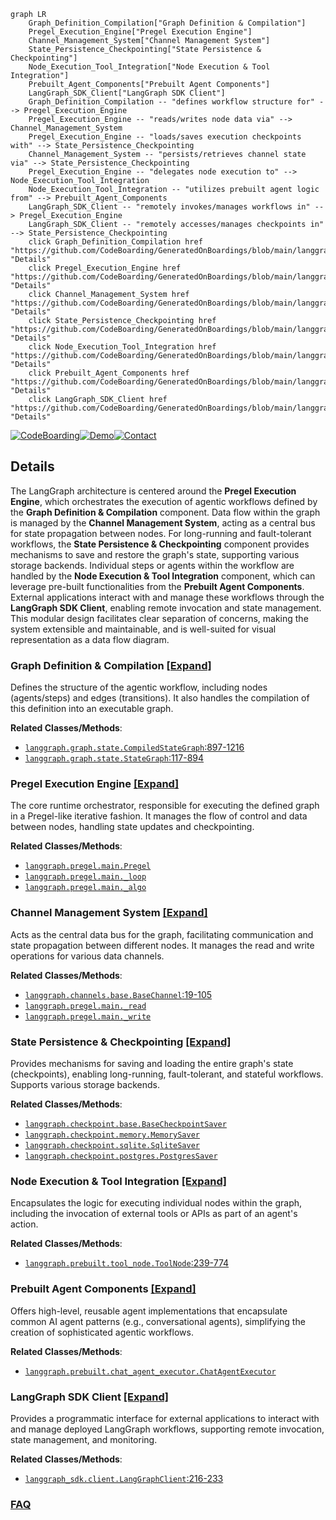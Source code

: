 ```mermaid
graph LR
    Graph_Definition_Compilation["Graph Definition & Compilation"]
    Pregel_Execution_Engine["Pregel Execution Engine"]
    Channel_Management_System["Channel Management System"]
    State_Persistence_Checkpointing["State Persistence & Checkpointing"]
    Node_Execution_Tool_Integration["Node Execution & Tool Integration"]
    Prebuilt_Agent_Components["Prebuilt Agent Components"]
    LangGraph_SDK_Client["LangGraph SDK Client"]
    Graph_Definition_Compilation -- "defines workflow structure for" --> Pregel_Execution_Engine
    Pregel_Execution_Engine -- "reads/writes node data via" --> Channel_Management_System
    Pregel_Execution_Engine -- "loads/saves execution checkpoints with" --> State_Persistence_Checkpointing
    Channel_Management_System -- "persists/retrieves channel state via" --> State_Persistence_Checkpointing
    Pregel_Execution_Engine -- "delegates node execution to" --> Node_Execution_Tool_Integration
    Node_Execution_Tool_Integration -- "utilizes prebuilt agent logic from" --> Prebuilt_Agent_Components
    LangGraph_SDK_Client -- "remotely invokes/manages workflows in" --> Pregel_Execution_Engine
    LangGraph_SDK_Client -- "remotely accesses/manages checkpoints in" --> State_Persistence_Checkpointing
    click Graph_Definition_Compilation href "https://github.com/CodeBoarding/GeneratedOnBoardings/blob/main/langgraph/Graph_Definition_Compilation.md" "Details"
    click Pregel_Execution_Engine href "https://github.com/CodeBoarding/GeneratedOnBoardings/blob/main/langgraph/Pregel_Execution_Engine.md" "Details"
    click Channel_Management_System href "https://github.com/CodeBoarding/GeneratedOnBoardings/blob/main/langgraph/Channel_Management_System.md" "Details"
    click State_Persistence_Checkpointing href "https://github.com/CodeBoarding/GeneratedOnBoardings/blob/main/langgraph/State_Persistence_Checkpointing.md" "Details"
    click Node_Execution_Tool_Integration href "https://github.com/CodeBoarding/GeneratedOnBoardings/blob/main/langgraph/Node_Execution_Tool_Integration.md" "Details"
    click Prebuilt_Agent_Components href "https://github.com/CodeBoarding/GeneratedOnBoardings/blob/main/langgraph/Prebuilt_Agent_Components.md" "Details"
    click LangGraph_SDK_Client href "https://github.com/CodeBoarding/GeneratedOnBoardings/blob/main/langgraph/LangGraph_SDK_Client.md" "Details"
```

[![CodeBoarding](https://img.shields.io/badge/Generated%20by-CodeBoarding-9cf?style=flat-square)](https://github.com/CodeBoarding/CodeBoarding)[![Demo](https://img.shields.io/badge/Try%20our-Demo-blue?style=flat-square)](https://www.codeboarding.org/demo)[![Contact](https://img.shields.io/badge/Contact%20us%20-%20contact@codeboarding.org-lightgrey?style=flat-square)](mailto:contact@codeboarding.org)

## Details

The LangGraph architecture is centered around the **Pregel Execution Engine**, which orchestrates the execution of agentic workflows defined by the **Graph Definition & Compilation** component. Data flow within the graph is managed by the **Channel Management System**, acting as a central bus for state propagation between nodes. For long-running and fault-tolerant workflows, the **State Persistence & Checkpointing** component provides mechanisms to save and restore the graph's state, supporting various storage backends. Individual steps or agents within the workflow are handled by the **Node Execution & Tool Integration** component, which can leverage pre-built functionalities from the **Prebuilt Agent Components**. External applications interact with and manage these workflows through the **LangGraph SDK Client**, enabling remote invocation and state management. This modular design facilitates clear separation of concerns, making the system extensible and maintainable, and is well-suited for visual representation as a data flow diagram.

### Graph Definition & Compilation [[Expand]](./Graph_Definition_Compilation.md)
Defines the structure of the agentic workflow, including nodes (agents/steps) and edges (transitions). It also handles the compilation of this definition into an executable graph.


**Related Classes/Methods**:

- <a href="https://github.com/langchain-ai/langgraph/blob/main/libs/langgraph/langgraph/graph/state.py#L897-L1216" target="_blank" rel="noopener noreferrer">`langgraph.graph.state.CompiledStateGraph`:897-1216</a>
- <a href="https://github.com/langchain-ai/langgraph/blob/main/libs/langgraph/langgraph/graph/state.py#L117-L894" target="_blank" rel="noopener noreferrer">`langgraph.graph.state.StateGraph`:117-894</a>


### Pregel Execution Engine [[Expand]](./Pregel_Execution_Engine.md)
The core runtime orchestrator, responsible for executing the defined graph in a Pregel-like iterative fashion. It manages the flow of control and data between nodes, handling state updates and checkpointing.


**Related Classes/Methods**:

- <a href="https://github.com/langchain-ai/langgraph/blob/main/libs/langgraph/langgraph/pregel/main.py" target="_blank" rel="noopener noreferrer">`langgraph.pregel.main.Pregel`</a>
- <a href="https://github.com/langchain-ai/langgraph/blob/main/libs/langgraph/langgraph/pregel/main.py" target="_blank" rel="noopener noreferrer">`langgraph.pregel.main._loop`</a>
- <a href="https://github.com/langchain-ai/langgraph/blob/main/libs/langgraph/langgraph/pregel/main.py" target="_blank" rel="noopener noreferrer">`langgraph.pregel.main._algo`</a>


### Channel Management System [[Expand]](./Channel_Management_System.md)
Acts as the central data bus for the graph, facilitating communication and state propagation between different nodes. It manages the read and write operations for various data channels.


**Related Classes/Methods**:

- <a href="https://github.com/langchain-ai/langgraph/blob/main/libs/langgraph/langgraph/channels/base.py#L19-L105" target="_blank" rel="noopener noreferrer">`langgraph.channels.base.BaseChannel`:19-105</a>
- <a href="https://github.com/langchain-ai/langgraph/blob/main/libs/langgraph/langgraph/pregel/main.py" target="_blank" rel="noopener noreferrer">`langgraph.pregel.main._read`</a>
- <a href="https://github.com/langchain-ai/langgraph/blob/main/libs/langgraph/langgraph/pregel/main.py" target="_blank" rel="noopener noreferrer">`langgraph.pregel.main._write`</a>


### State Persistence & Checkpointing [[Expand]](./State_Persistence_Checkpointing.md)
Provides mechanisms for saving and loading the entire graph's state (checkpoints), enabling long-running, fault-tolerant, and stateful workflows. Supports various storage backends.


**Related Classes/Methods**:

- <a href="https://github.com/langchain-ai/langgraph/blob/main/libs/checkpoint/langgraph/checkpoint/base/__init__.py" target="_blank" rel="noopener noreferrer">`langgraph.checkpoint.base.BaseCheckpointSaver`</a>
- <a href="https://github.com/langchain-ai/langgraph/blob/main/libs/checkpoint/langgraph/checkpoint/memory/__init__.py" target="_blank" rel="noopener noreferrer">`langgraph.checkpoint.memory.MemorySaver`</a>
- <a href="https://github.com/langchain-ai/langgraph/blob/main/libs/checkpoint-sqlite/langgraph/checkpoint/sqlite/__init__.py" target="_blank" rel="noopener noreferrer">`langgraph.checkpoint.sqlite.SqliteSaver`</a>
- <a href="https://github.com/langchain-ai/langgraph/blob/main/libs/checkpoint-postgres/langgraph/checkpoint/postgres/__init__.py" target="_blank" rel="noopener noreferrer">`langgraph.checkpoint.postgres.PostgresSaver`</a>


### Node Execution & Tool Integration [[Expand]](./Node_Execution_Tool_Integration.md)
Encapsulates the logic for executing individual nodes within the graph, including the invocation of external tools or APIs as part of an agent's action.


**Related Classes/Methods**:

- <a href="https://github.com/langchain-ai/langgraph/blob/main/libs/prebuilt/langgraph/prebuilt/tool_node.py#L239-L774" target="_blank" rel="noopener noreferrer">`langgraph.prebuilt.tool_node.ToolNode`:239-774</a>


### Prebuilt Agent Components [[Expand]](./Prebuilt_Agent_Components.md)
Offers high-level, reusable agent implementations that encapsulate common AI agent patterns (e.g., conversational agents), simplifying the creation of sophisticated agentic workflows.


**Related Classes/Methods**:

- <a href="https://github.com/langchain-ai/langgraph/blob/main/libs/prebuilt/langgraph/prebuilt/chat_agent_executor.py" target="_blank" rel="noopener noreferrer">`langgraph.prebuilt.chat_agent_executor.ChatAgentExecutor`</a>


### LangGraph SDK Client [[Expand]](./LangGraph_SDK_Client.md)
Provides a programmatic interface for external applications to interact with and manage deployed LangGraph workflows, supporting remote invocation, state management, and monitoring.


**Related Classes/Methods**:

- <a href="https://github.com/langchain-ai/langgraph/blob/main/libs/sdk-py/langgraph_sdk/client.py#L216-L233" target="_blank" rel="noopener noreferrer">`langgraph_sdk.client.LangGraphClient`:216-233</a>




### [FAQ](https://github.com/CodeBoarding/GeneratedOnBoardings/tree/main?tab=readme-ov-file#faq)